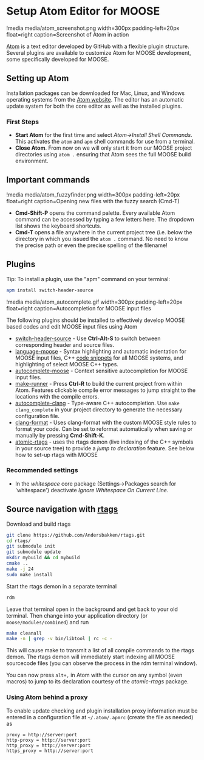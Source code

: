 # Setup Atom Editor for MOOSE

!media media/atom_screenshot.png width=300px padding-left=20px float=right caption=Screenshot of Atom in action

[Atom](http://atom.io) is a text editor developed by GitHub with a flexible plugin structure. Several plugins are available to customize Atom for MOOSE development, some specifically developed for MOOSE.

## Setting up Atom
Installation packages can be downloaded for Mac, Linux, and Windows operating systems from the [Atom website](http://atom.io). The editor has an automatic update system for both the core editor as well as the installed plugins.

### First Steps
- **Start Atom** for the first time and select _Atom->Install Shell Commands_. This activates the ```atom``` and ```apm``` shell commands for use from a terminal.
- **Close Atom**. From now on we will only start it from our MOOSE project directories using ```atom .``` ensuring that Atom sees the full MOOSE build environment.

## Important commands

!media media/atom_fuzzyfinder.png width=300px padding-left=20px float=right caption=Opening new files with the fuzzy search (Cmd-T)

* **Cmd-Shift-P** opens the command palette. Every available Atom command can be accessed by typing a few letters here. The dropdown list shows the keyboard shortcuts.
* **Cmd-T** opens a file anywhere in the current project tree (i.e. below the directory in which you issued the `atom .` command. No need to know the precise path or even the precise spelling of the filename!

## Plugins
Tip: To install a plugin, use the "apm" command on your terminal:

```bash
apm install switch-header-source
```

!media media/atom_autocomplete.gif width=300px padding-left=20px float=right caption=Autocompletion for MOOSE input files

The following plugins should be installed to effectively develop MOOSE based codes and edit MOOSE input files using Atom

* [switch-header-source](http://atom.io/packages/switch-header-source) - Use **Ctrl-Alt-S** to switch between corresponding header and source files.
* [language-moose](http://atom.io/packages/language-moose) - Syntax highlighting and automatic indentation for MOOSE input files, C++ [code snippets](./Snippets) for all MOOSE systems, and highlighting of select MOOSE C++ types.
* [autocomplete-moose](http://atom.io/packages/autocomplete-moose) - Context sensitive autocompletion for MOOSE input files.
* [make-runner](http://atom.io/packages/make-runner) - Press **Ctrl-R** to build the current project from within Atom. Features clickable compile error messages to jump straight to the locations with the compile errors.
* [autocomplete-clang](http://atom.io/packages/autocomplete-clang) - Type-aware C++ autocompletion. Use ```make clang_complete``` in your project directory to generate the necessary configuration file.
* [clang-format](http://atom.io/packages/clang-format) - Uses clang-format with the custom MOOSE style rules to format your code. Can be set to reformat automatically when saving or manually by pressing **Cmd-Shift-K**.
* [atomic-rtags](http://atom.io/packages/atomic-rtags) - uses the rtags demon (live indexing of the C++ symbols in your source tree) to provide a _jump to declaration_ feature. See below how to set-up rtags with MOOSE

### Recommended settings
* In the _whitespace_ core package (Settings->Packages search for 'whitespace') deactivate _Ignore Whitespace On Current Line_.

## Source navigation with [rtags](https://github.com/Andersbakken/rtags)

Download and build rtags

```bash
git clone https://github.com/Andersbakken/rtags.git
cd rtags/
git submodule init
git submodule update
mkdir mybuild && cd mybuild
cmake ..
make -j 24
sudo make install
```

Start the rtags demon in a separate terminal

```bash
rdm
```

Leave that terminal open in the background and get back to your old terminal.
Then change into your application directory (or `moose/modules/combined`) and run

```bash
make cleanall
make -n | grep -v bin/libtool | rc -c -
```

This will cause make to transmit a list of all compile commands to the rtags demon. The rtags demon will immediately start indexing all MOOSE sourcecode files (you can observe the process in the rdm terminal window).

You can now press `alt+,` in Atom with the cursor on any symbol (even macros) to jump to its declaration courtesy of the _atomic-rtags_ package.

### Using Atom behind a proxy
To enable update checking and plugin installation proxy information must be entered in a configuration file at ```~/.atom/.apmrc``` (create the file as needed) as

```text
proxy = http://server:port
http-proxy = http://server:port
http_proxy = http://server:port
https_proxy = http://server:port
```
